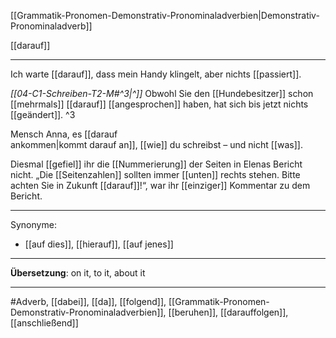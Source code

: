 [[Grammatik-Pronomen-Demonstrativ-Pronominaladverbien|Demonstrativ-Pronominaladverb]]

[[darauf]]

---
Ich warte [[darauf]], dass mein Handy klingelt, aber nichts [[passiert]].

*[[04-C1-Schreiben-T2-M#^3|^]]* Obwohl Sie den [[Hundebesitzer]] schon [[mehrmals]] [[darauf]] [[angesprochen]] haben, hat sich bis jetzt nichts [[geändert]]. ^3


Mensch Anna, es [[darauf ankommen|kommt darauf an]], [[wie]] du schreibst – und nicht [[was]].  

Diesmal [[gefiel]] ihr die [[Nummerierung]] der Seiten in Elenas Bericht nicht. „Die [[Seitenzahlen]] sollten immer [[unten]] rechts stehen. Bitte achten Sie in Zukunft [[darauf]]!“, war ihr [[einziger]] Kommentar zu dem Bericht. 

---
Synonyme:
- [[auf dies]], [[hierauf]], [[auf jenes]]

---
**Übersetzung**: on it, to it, about it

---
#Adverb, [[dabei]], [[da]], [[folgend]],  [[Grammatik-Pronomen-Demonstrativ-Pronominaladverbien]], [[beruhen]], [[darauffolgen]], [[anschließend]]